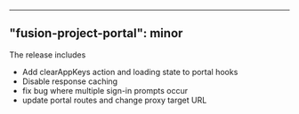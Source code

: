 
---
"fusion-project-portal": minor
--- 
The release includes
- Add clearAppKeys action and loading state to portal hooks
- Disable response caching
- fix bug where multiple sign-in prompts occur
- update portal routes and change proxy target URL
